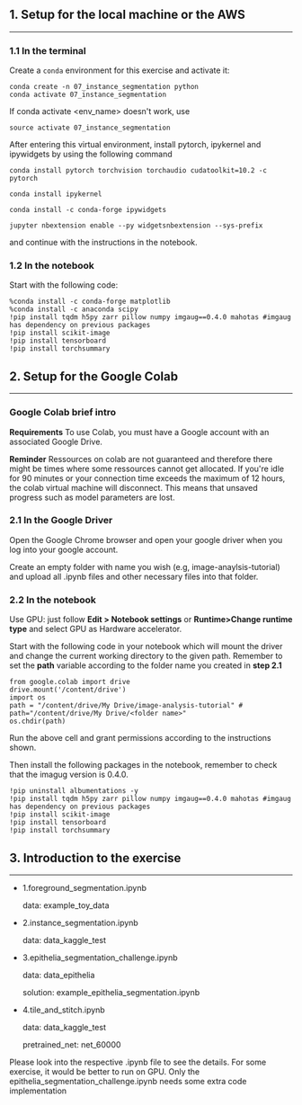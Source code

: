 ## 1. Setup for the local machine or the AWS 
---
### 1.1 In the terminal

Create a `conda` environment for this exercise and activate it:

```
conda create -n 07_instance_segmentation python
conda activate 07_instance_segmentation
```
If conda activate <env_name> doesn't work, use

```
source activate 07_instance_segmentation
```
After entering this virtual environment, install pytorch, ipykernel and ipywidgets by using the following command

```
conda install pytorch torchvision torchaudio cudatoolkit=10.2 -c pytorch

conda install ipykernel

conda install -c conda-forge ipywidgets

jupyter nbextension enable --py widgetsnbextension --sys-prefix
```

and continue with the instructions in the notebook.

### 1.2 In the notebook

Start with the following code:
```
%conda install -c conda-forge matplotlib 
%conda install -c anaconda scipy
!pip install tqdm h5py zarr pillow numpy imgaug==0.4.0 mahotas #imgaug has dependency on previous packages
!pip install scikit-image
!pip install tensorboard
!pip install torchsummary
```
## 2. Setup for the Google Colab 
---
### Google Colab brief intro

**Requirements** To use Colab, you must have a Google account with an associated Google Drive.

**Reminder** Ressources on colab are not guaranteed and therefore there might be times where some ressources cannot get allocated. If you're idle for 90 minutes or your connection time exceeds the maximum of 12 hours, the colab virtual machine will disconnect. This means that unsaved progress such as model parameters are lost. 

### 2.1 In the Google Driver

Open the Google Chrome browser and open your google driver when you log into your google account.

Create an empty folder with name you wish (e.g, image-anaylsis-tutorial) and upload all .ipynb files and other necessary files into that folder.

### 2.2 In the notebook

Use GPU:  just follow **Edit > Notebook settings** or **Runtime>Change runtime type** and select GPU as Hardware accelerator.

Start with the following code in your notebook which will mount the driver and change the current working directory to the given path. Remember to set the **path** variable according to the folder name you created in **step 2.1**

```
from google.colab import drive
drive.mount('/content/drive')
import os
path = "/content/drive/My Drive/image-analysis-tutorial" # path="/content/drive/My Drive/<folder name>"
os.chdir(path)
```

Run the above cell and grant permissions according to the instructions shown.


Then install the following packages in the notebook, remember to check that the imagug version is 0.4.0.

```
!pip uninstall albumentations -y
!pip install tqdm h5py zarr pillow numpy imgaug==0.4.0 mahotas #imgaug has dependency on previous packages
!pip install scikit-image
!pip install tensorboard
!pip install torchsummary
```

## 3. Introduction to the exercise
---

- 1.foreground_segmentation.ipynb

    data: example_toy_data

- 2.instance_segmentation.ipynb

    data: data_kaggle_test

- 3.epithelia_segmentation_challenge.ipynb

    data: data_epithelia

    solution: example_epithelia_segmentation.ipynb

- 4.tile_and_stitch.ipynb

    data: data_kaggle_test

    pretrained_net: net_60000

Please look into the respective .ipynb file to see the details. For some exercise, it would be better to run on GPU. 
Only the epithelia_segmentation_challenge.ipynb needs some extra code implementation
